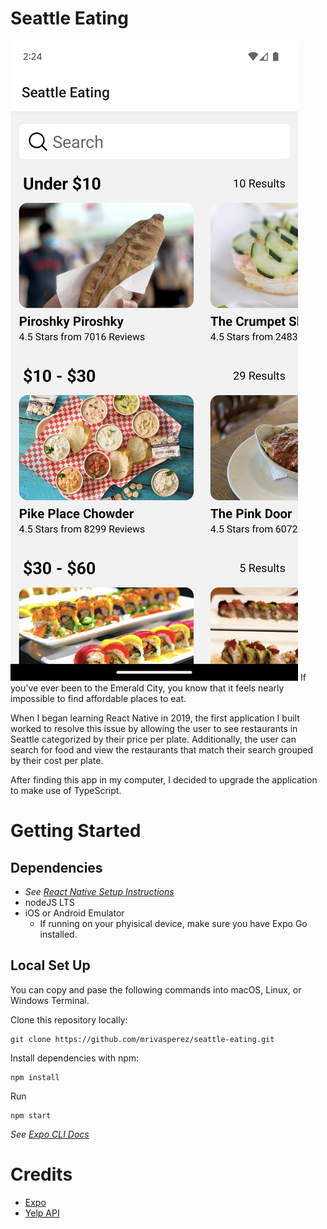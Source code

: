 # Seattle Eating
![Screenshot](/assets/screenshot.png "Screenshot")
If you've ever been to the Emerald City, you know that it feels nearly impossible to find affordable places to eat.

When I began learning React Native in 2019, the first application I built worked to resolve this issue by allowing the user to see restaurants in Seattle categorized by their price per plate. Additionally, the user can search for food and view the restaurants that match their search grouped by their cost per plate.

After finding this app in my computer, I decided to upgrade the application to make use of TypeScript.

# Getting Started

## Dependencies

- _See [React Native Setup Instructions](https://reactnative.dev/docs/environment-setup)_
- nodeJS LTS
- iOS or Android Emulator
  - If running on your phyisical device, make sure you have Expo Go installed.

## Local Set Up

You can copy and pase the following commands into macOS, Linux, or Windows Terminal.

Clone this repository locally:

```
git clone https://github.com/mrivasperez/seattle-eating.git
```

Install dependencies with npm:

```
npm install
```

Run

```
npm start
```

_See [Expo CLI Docs](https://docs.expo.dev/workflow/expo-cli/)_

# Credits

- [Expo](https://github.com/expo/expo)
- [Yelp API](https://github.com/Yelp/yelp-fusion)
